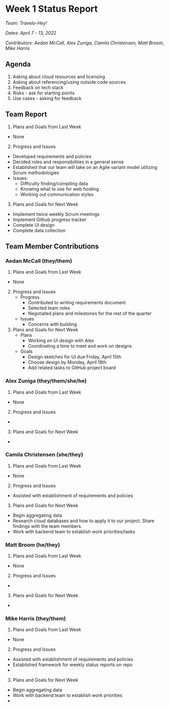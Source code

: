 # Week 1 Status Report
*Team: Travelo-Hey!*

*Dates: April 7 - 13, 2022*

*Contributors: Aedan McCall, Alex Zuniga, Camila Christensen, Matt Broom, Mike Harris*

## Agenda
1. Asking about cloud resources and licensing
2. Asking about referencing/using outside code sources
3. Feedback on tech stack
4. Risks - ask for starting points
5. Use cases - asking for feedback

## Team Report
1. Plans and Goals from Last Week
  - None
2. Progress and Issues
  - Developed requirements and policies
  - Decided roles and responsibilities in a general sense
  - Established that our team will take on an Agile variant model utilizing Scrum methodologies
  - Issues:
    - Difficulty finding/compiling data
    - Knowing what to use for web hosting
    - Working out communication styles
3. Plans and Goals for Next Week
  - Implement twice weekly Scrum meetings
  - Implement Github progress tracker
  - Complete UI design
  - Complete data collection

## Team Member Contributions
### Aedan McCall (they/them)
1. Plans and Goals from Last Week
  - None
2. Progress and Issues
    - Progress
        - Contributed to writing requirements document
        - Selected team roles 
        - Negotiated plans and milestones for the rest of the quarter
    - Issues
        - Concerns with building 
3. Plans and Goals for Next Week
    - Plans
        - Working on UI design with Alex
        - Coordinating a time to meet and work on designs
    - Goals
        - Design sketches for UI due Friday, April 15th
        - Choose design by Monday, April 18th
        - Add related tasks to GitHub project board

### Alex Zuniga (they/them/she/he)
1. Plans and Goals from Last Week
  - None
2. Progress and Issues
  -
3. Plans and Goals for Next Week
  -

### Camila Christensen (she/they)
1. Plans and Goals from Last Week
  - None
2. Progress and Issues
  - Assisted with establishment of requirements and policies
3. Plans and Goals for Next Week
  - Begin aggregating data
  - Research cloud databases and how to apply it to our project. Share findings with the team members.
  - Work with backend team to establish work priorities/tasks

### Matt Broom (he/they)
1. Plans and Goals from Last Week
  - None
2. Progress and Issues
  -
3. Plans and Goals for Next Week
  -

### Mike Harris (they/them)
1. Plans and Goals from Last Week
  - None
2. Progress and Issues
  - Assisted with establishment of requirements and policies
  - Established framework for weekly status reports on repo
  -
3. Plans and Goals for Next Week
  - Begin aggregating data
  - Work with backend team to establish work priorities
  -
